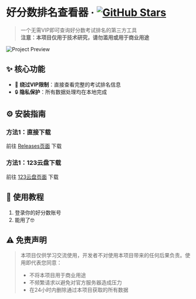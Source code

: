 # 好分数排名查看器 · [![GitHub Stars](https://img.shields.io/github/stars/yourusername/haofenshu-ranks?style=social)](https://github.com/yourusername/haofenshu-ranks)

> 一个无需VIP即可查询好分数考试排名的第三方工具  
> **注意：本项目仅用于技术研究，请勿滥用或用于商业用途**

![Project Preview](https://via.placeholder.com/800x400.png?text=好分数排名查看器+界面预览)  

## ✨ 核心功能

- 🚫 **绕过VIP限制**：直接查看完整的考试排名信息
- 🔒 **隐私保护**：所有数据处理均在本地完成
  
## ⚙️ 安装指南

### 方法1：直接下载
前往 [Releases页面](https://github.com/yourusername/haofenshu-ranks/releases) 下载

### 方法1：123云盘下载
前往 [123云盘页面](https://www.123865.com/s/V3jRjv-zVnr) 下载

## 🚀 使用教程

1. 登录你的好分数账号
2. 能用了🤓

## ⚠️ 免责声明

> 本项目仅供学习交流使用，开发者不对使用本项目带来的任何后果负责。使用即代表您同意：
> - 不将本项目用于商业用途
> - 不频繁请求以避免对官方服务器造成压力
> - 在24小时内删除通过本项目获取的所有数据
